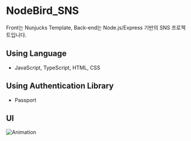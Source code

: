 # NodeBird_SNS
Front는 Nunjucks Template, Back-end는 Node.js/Express 기반의 SNS 프로젝트입니다.
## Using Language
* JavaScript, TypeScript, HTML, CSS
## Using Authentication Library
* Passport
## UI
![Animation](https://user-images.githubusercontent.com/53504073/265340148-a4ae12e9-43c9-471f-9396-953d238ae33a.gif)

